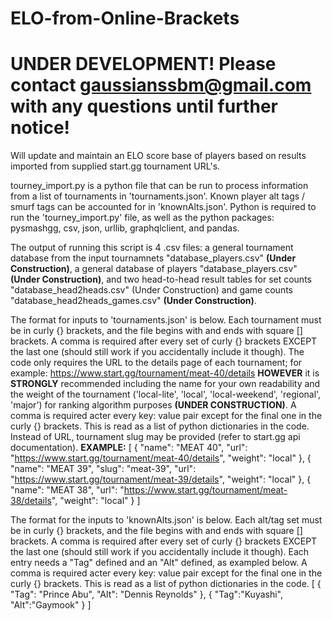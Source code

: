 # ELO-from-Online-Brackets
# UNDER DEVELOPMENT! Please contact gaussianssbm@gmail.com with any questions until further notice!
Will update and maintain an ELO score base of players based on results imported from supplied start.gg tournament URL's.

tourney_import.py is a python file that can be run to process information from a list of tournaments in 'tournaments.json'. Known player alt tags / smurf tags can be accounted for in 'knownAlts.json'. Python is required to run the 'tourney_import.py' file, as well as the python packages: pysmashgg, csv, json, urllib, graphqlclient, and pandas.

The output of running this script is 4 .csv files: a general tournament database from the input tournamnets "database_players.csv" **(Under Construction)**, a general database of players "database_players.csv" **(Under Construction)**, and two head-to-head result tables for set counts "database_head2heads.csv" (Under Construction) and game counts "database_head2heads_games.csv" **(Under Construction)**.

The format for inputs to 'tournaments.json' is below. Each tournament must be in curly {} brackets, and the file begins with and ends with square [] brackets. A comma is required after every set of curly {} brackets EXCEPT the last one (should still work if you accidentally include it though). The code only requires the URL to the details page of each tournament; for example: https://www.start.gg/tournament/meat-40/details **HOWEVER** it is **STRONGLY** recommended including the name for your own readability and the weight of the tournament ('local-lite', 'local', 'local-weekend', 'regional', 'major') for ranking algorithm purposes **(UNDER CONSTRUCTION)**. A comma is required acter every key: value pair except for the final one in the curly {} brackets. This is read as a list of python dictionaries in the code. Instead of URL, tournament slug may be provided (refer to start.gg api documentation).
**EXAMPLE:**
[
    {
        "name": "MEAT 40",
        "url": "https://www.start.gg/tournament/meat-40/details",
        "weight": "local"
    },
    {
        "name": "MEAT 39",
        "slug": "meat-39",
        "url": "https://www.start.gg/tournament/meat-39/details",
        "weight": "local"
    },
    {
        "name": "MEAT 38",
        "url": "https://www.start.gg/tournament/meat-38/details",
        "weight": "local"
    }
]


The format for the inputs to 'knownAlts.json' is below. Each alt/tag set must be in curly {} brackets, and the file begins with and ends with square [] brackets. A comma is required after every set of curly {} brackets EXCEPT the last one (should still work if you accidentally include it though). Each entry needs a "Tag" defined and an "Alt" defined, as exampled below. A comma is required acter every key: value pair except for the final one in the curly {} brackets. This is read as a list of python dictionaries in the code.
[
    {
        "Tag": "Prince Abu",
        "Alt": "Dennis Reynolds"
    },
    {
        "Tag":"Kuyashi",
        "Alt":"Gaymook"
    }
]
